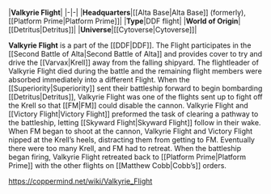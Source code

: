 |**Valkyrie Flight**|
|-|-|
|**Headquarters**|[[Alta Base\|Alta Base]] (formerly), [[Platform Prime\|Platform Prime]]|
|**Type**|DDF flight|
|**World of Origin**|[[Detritus\|Detritus]]|
|**Universe**|[[Cytoverse\|Cytoverse]]|

**Valkyrie Flight** is a part of the [[DDF\|DDF]]. The Flight participates in the [[Second Battle of Alta\|Second Battle of Alta]] and provides cover to try and drive the [[Varvax\|Krell]] away from the falling shipyard. The flightleader of Valkyrie Flight died during the battle and the remaining flight members were absorbed immediately into a different Flight.
When the [[Superiority\|Superiority]] sent their battleship forward to begin bombarding [[Detritus\|Detritus]], Valkyrie Flight was one of the flights sent up to fight off the Krell so that [[FM\|FM]] could disable the cannon. Valkyrie Flight and [[Victory Flight\|Victory Flight]] preformed the task of clearing a pathway to the battleship, letting [[Skyward Flight\|Skyward Flight]] follow in their wake. When FM began to shoot at the cannon, Valkyrie Flight and Victory Flight nipped at the Krell’s heels, distracting them from getting to FM. Eventually there were too many Krell, and FM had to retreat. When the battleship began firing, Valkyrie Flight retreated back to [[Platform Prime\|Platform Prime]] with the other flights on [[Matthew Cobb\|Cobb’s]] orders.



https://coppermind.net/wiki/Valkyrie_Flight